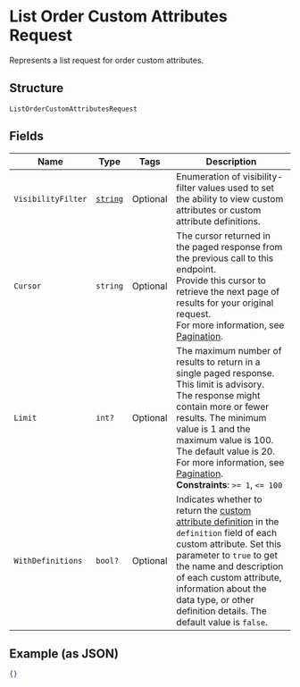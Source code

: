 
# List Order Custom Attributes Request

Represents a list request for order custom attributes.

## Structure

`ListOrderCustomAttributesRequest`

## Fields

| Name | Type | Tags | Description |
|  --- | --- | --- | --- |
| `VisibilityFilter` | [`string`](../../doc/models/visibility-filter.md) | Optional | Enumeration of visibility-filter values used to set the ability to view custom attributes or custom attribute definitions. |
| `Cursor` | `string` | Optional | The cursor returned in the paged response from the previous call to this endpoint.<br>Provide this cursor to retrieve the next page of results for your original request.<br>For more information, see [Pagination](https://developer.squareup.com/docs/working-with-apis/pagination). |
| `Limit` | `int?` | Optional | The maximum number of results to return in a single paged response. This limit is advisory.<br>The response might contain more or fewer results. The minimum value is 1 and the maximum value is 100.<br>The default value is 20.<br>For more information, see [Pagination](https://developer.squareup.com/docs/working-with-apis/pagination).<br>**Constraints**: `>= 1`, `<= 100` |
| `WithDefinitions` | `bool?` | Optional | Indicates whether to return the [custom attribute definition](../../doc/models/custom-attribute-definition.md) in the `definition` field of each<br>custom attribute. Set this parameter to `true` to get the name and description of each custom attribute,<br>information about the data type, or other definition details. The default value is `false`. |

## Example (as JSON)

```json
{}
```

